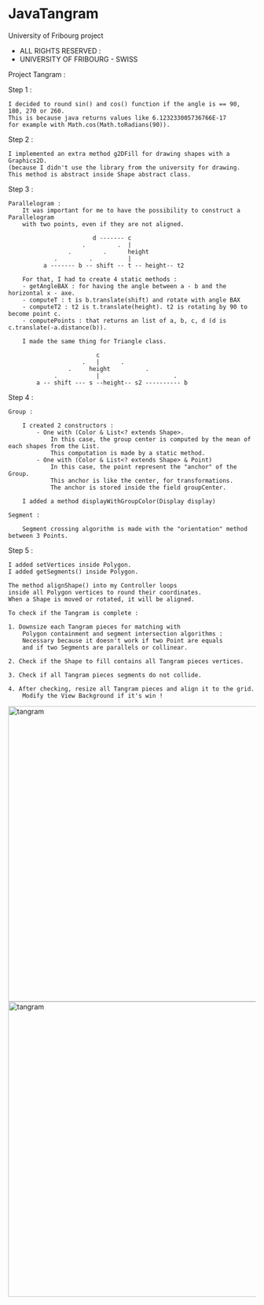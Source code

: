 # JavaTangram
University of Fribourg project 


 * ALL RIGHTS RESERVED :
 * UNIVERSITY OF FRIBOURG - SWISS

Project Tangram :

Step 1 :

    I decided to round sin() and cos() function if the angle is == 90, 180, 270 or 260.
    This is because java returns values like 6.123233005736766E-17
    for example with Math.cos(Math.toRadians(90)).

Step 2 :

    I implemented an extra method g2DFill for drawing shapes with a Graphics2D.
    (because I didn't use the library from the university for drawing.
    This method is abstract inside Shape abstract class.

Step 3 :

    Parallelogram :
        It was important for me to have the possibility to construct a Parallelogram
        with two points, even if they are not aligned.

                            d ------- c
                         .         .  |
                     .         .      height
                 .         .          |
              a ------- b -- shift -- t -- height-- t2

        For that, I had to create 4 static methods :
        - getAngleBAX : for having the angle between a - b and the horizontal x - axe.
        - computeT : t is b.translate(shift) and rotate with angle BAX
        - computeT2 : t2 is t.translate(height). t2 is rotating by 90 to become point c.
        - computePoints : that returns an list of a, b, c, d (d is c.translate(-a.distance(b)).

        I made the same thing for Triangle class.

                             c
                         .   |      .
                     .     height          .
                 .           |                     .
            a -- shift --- s --height-- s2 ---------- b

Step 4 :

    Group :

        I created 2 constructors :
            - One with (Color & List<? extends Shape>.
                In this case, the group center is computed by the mean of each shapes from the List.
                This computation is made by a static method.
            - One with (Color & List<? extends Shape> & Point)
                In this case, the point represent the "anchor" of the Group.
                This anchor is like the center, for transformations.
                The anchor is stored inside the field groupCenter.

        I added a method displayWithGroupColor(Display display)

    Segment :

        Segment crossing algorithm is made with the "orientation" method between 3 Points.


Step 5 :

    I added setVertices inside Polygon.
    I added getSegments() inside Polygon.

    The method alignShape() into my Controller loops
    inside all Polygon vertices to round their coordinates.
    When a Shape is moved or rotated, it will be aligned.

    To check if the Tangram is complete :

    1. Downsize each Tangram pieces for matching with
        Polygon containment and segment intersection algorithms :
        Necessary because it doesn't work if two Point are equals
        and if two Segments are parallels or collinear.

    2. Check if the Shape to fill contains all Tangram pieces vertices.

    3. Check if all Tangram pieces segments do not collide.

    4. After checking, resize all Tangram pieces and align it to the grid.
        Modify the View Background if it's win !



<img src="https://github.com/PixelPolo/TangramGame/blob/main/tangram.png" alt="tangram" width="600">

<img src="https://github.com/PixelPolo/TangramGame/blob/main/tangram2.png" alt="tangram" width="600">



